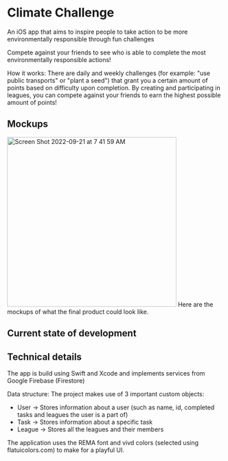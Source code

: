# Climate Challenge
An iOS app that aims to inspire people to take action to be more environmentally responsible through fun challenges

Compete against your friends to see who is able to complete the most environmentally responsible actions!

How it works:
There are daily and weekly challenges (for example: "use public transports" or "plant a seed") that grant you a certain amount of points based on difficulty upon completion. By creating and participating in leagues, you can compete against your friends to earn the highest possible amount of points!

## Mockups
<img width="394" alt="Screen Shot 2022-09-21 at 7 41 59 AM" src="https://user-images.githubusercontent.com/59290941/191535077-5d33d7a4-7f00-408a-80c1-6e337294a59a.png">
Here are the mockups of what the final product could look like.

## Current state of development


## Technical details
The app is build using Swift and Xcode and implements services from Google Firebase (Firestore)

Data structure: 
The project makes use of 3 important custom objects: 
- User -> Stores information about a user (such as name, id, completed tasks and leagues the user is a part of)
- Task -> Stores information about a specific task
- League -> Stores all the leagues and their members

The application uses the REMA font and vivd colors (selected using flatuicolors.com) to make for a playful UI.
